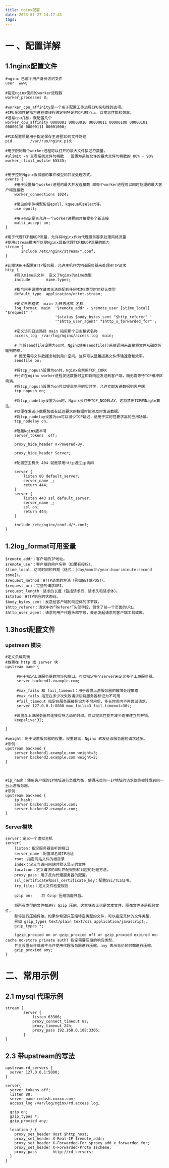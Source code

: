 ```yaml
---
title: nginx配置
date: 2023-07-27 14:17:43
tags:
---
```

# 一 、配置详解

## 1.1nginx配置文件
    #nginx 已那个用户身份访问文件
    user  www;  
    
    #指定nginx使用的worker进程数
    worker_processes 8;   
    
    #worker_cpu_affinity是一个用于配置工作进程CPU亲和性的选项。
    #CPU亲和性是指将进程或线程绑定到特定的CPU核心上，以提高性能和效率。
    #通常cpu几核，就配置几个
    worker_cpu_affinity 0000001 00000010 00000011 00000100 00000101 00000110 00000111 00001000;
    
    #PID配置项是用于指定保存主进程ID的文件路径
    pid        /var/run/nginx.pid;
    
    #用于限制每个worker进程可以打开的最大文件描述符数量。
    #ulimit -n 查看系统文件句柄数   设置为系统允许的最大文件句柄数的 80% - 90%
    worker_rlimit_nofile 65535;
    
    
    #用于控制Nginx服务器的事件模型和并发处理方式。
    events {
        #用于设置每个worker进程的最大并发连接数 即每个worker进程可以同时处理的最大客户端连接数
        worker_connections 1024;
        
        #常见的事件模型包括epoll、kqueue和select等。
        use epoll;
        
        #用于指定是否允许一个worker进程同时接受多个新连接
        multi_accept on;
    }
    
    #用于代理TCP和UDP流量，允许将Nginx作为代理服务器来处理网络流量
    #使用stream模块可以使Nginx具备代理TCP和UDP流量的能力
    stream {
           include /etc/nginx/stream/*.conf;
    }
    
    #此模块用于配置HTTP服务器，允许主机作为Web服务器来处理HTTP请求
    http {
        #引入mime头文件  定义了Nginx的mime类型    
        include       mime.types;
        
        #指令用于设置在请求无法匹配到任何MIME类型时的默认类型
        default_type  application/octet-stream;
        
        #定义日志格式  main 为日志格式 名称
        log_format  main  '$remote_addr - $remote_user [$time_local] "$request" '
                          '$status $body_bytes_sent "$http_referer" '
                          '"$http_user_agent" "$http_x_forwarded_for"';
                          
        #定义访问日志路径 main 指用那个日志格式名称                  
        access_log  /var/log/nginx/access.log  main;
        
        # 当将sendfile设置为on时，Nginx使用sendfile()系统调用来直接将文件从磁盘传输到网络，
        # 而无需将文件数据复制到用户空间。这样可以显着提高文件传输速度和效率。
        sendfile on;
        
        #将tcp_nopush设置为on时，Nginx会禁用TCP_CORK
        #允许在nginx worker进程发送数据时立即将响应发送到客户端，而无需等待TCP缓冲区填满。
        #将tcp_nopush设置为on可以提高响应的实时性，允许立即发送数据到客户端
        tcp_nopush on;
        
        #将tcp_nodelay设置为on时，Nginx会打开TCP_NODELAY，这将禁用TCP的Nagle算法，
        #以便在发送小数据包或有延迟要求的数据时能够及时发送数据。
        #将tcp_nodelay设置为on可以减少TCP延迟，适用于实时性要求高的应用场景。
        tcp_nodelay on;
        
        #隐藏Nginx版本号
        server_tokens  off;    

        proxy_hide_header X-Powered-By;
        
        proxy_hide_header Server;
         
        #配置空主机头 404 就是禁用http通过ip访问
        
        server {
            listen 80 default_server;
            server_name _;
            return 444;
        }
        server {
            listen 443 ssl default_server;
            server_name _;
            ssl on;
            return 444;
        }
        
        include /etc/nginx/conf.d/*.conf;
    }
    
## 1.2log_format可用变量

    $remote_addr：客户端的IP地址。
    $remote_user：客户端的用户名称（如果有授权）。
    $time_local：访问时间和日期（格式：[day/month/year:hour:minute:second zone]）。
    $request_method：HTTP请求的方法（例如GET或POST）。
    $request_uri：完整的请求URI。
    $request_length：请求的长度（包括请求行，请求头和请求体）。
    $status：HTTP响应的状态码。
    $body_bytes_sent：发送给客户端的响应体的字节数。
    $http_referer：请求中的“Referer”头部字段，包含了前一个页面的URL。
    $http_user_agent：请求的用户代理头部字段，表示发起请求的客户端工具或库。
## 1.3host配置文件
    
### upstream 模块    
    #定义负载均衡
    #放置在 http 或 server 块
    upstream name {
        
         #用于指定上游服务器的地址和端口。可以指定多个server来定义多个上游服务器。
         server backend1.example.com;
         
         #max_fails 和 fail_timeout：用于设置上游服务器的故障处理策略
         #max_fails 指定在多少次失败请求后将服务器标记为不可用
         #fail_timeout 指定在服务器被标记为不可用后，多长时间内不再尝试请求。
         server 127.0.0.1:8080 max_fails=3 fail_timeout=30s;
        
        #设置与上游服务器的连接保持活动的时间。可以提高性能并减少连接建立的开销。
        keepalive:32;

    }

    #weight：用于设置服务器的权重。权重越高，Nginx 转发给该服务器的请求越多。
    #示例：
    upstream backend {
        server backend1.example.com weight=3;
        server backend2.example.com weight=2;
    }



    #ip_hash：使用客户端的IP地址进行负载均衡，使得来自同一IP地址的请求始终被转发到同一台上游服务器。
    #示例：
    upstream backend {
        ip_hash;
        server backend1.example.com;
        server backend2.example.com;
    }
    
### Server模块
    server：定义一个虚拟主机
    server{
        listen：指定服务器监听的端口
        server_name：配置域名或IP地址
        root：指定网站文件的根目录
        index：定义当访问网站时默认显示的文件
        location：定义请求的URL匹配规则和对应的处理方法。
        proxy_pass：用于反向代理服务器的配置。
        ssl_certificate和ssl_certificate_key：配置SSL/TLS证书。
        try_files：定义文件检查规则
        
        gzip on;    将 Gzip 压缩功能开启。
        
        将所有类型的文件都进行 Gzip 压缩。这意味着无论是文本文件、图像文件还是视频文件，
        都将进行压缩传输。如果你希望只压缩特定类型的文件，可以指定具体的文件类型，
        例如 gzip_types text/plain text/css application/javascript;。
        gzip_types *;
       
        (gzip_proxied on or gzip_proxied off or gzip_proxied expired no-cache no-store private auth) 指定需要压缩的响应类型，
        并且设置允许或者不允许使用代理服务器进行压缩。any 表示无论何时都进行压缩。
        gzip_proxied any;
    }

# 二、常用示例
    
## 2.1 mysql 代理示例    
    stream {
            server {
                listen 63306;
                proxy_connect_timeout 8s;
                proxy_timeout 24h;
                proxy_pass 192.168.0.108:3306;
            }
    }
    
    
##  2.3 带upstream的写法  
    upstream rd_servers {
      server 127.0.0.1:5000;
    }
    
    server{
      server_tokens off;
      listen 80;
      server_name redash.xxxxx.com;
      access_log /var/log/nginx/rd.access.log;
    
      gzip on;
      gzip_types *;
      gzip_proxied any;
    
      location / {
        proxy_set_header Host $http_host;
        proxy_set_header X-Real-IP $remote_addr;
        proxy_set_header X-Forwarded-For $proxy_add_x_forwarded_for;
        proxy_set_header X-Forwarded-Proto $scheme;
        proxy_pass       http://rd_servers;
      }
    }
  

  

